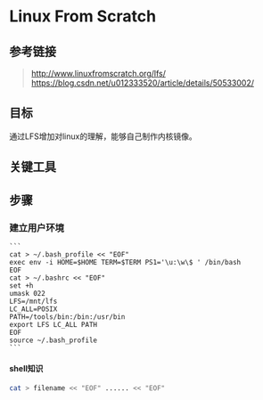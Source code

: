 # Linux From Scratch

## 参考链接

>http://www.linuxfromscratch.org/lfs/
>https://blog.csdn.net/u012333520/article/details/50533002/

## 目标

通过LFS增加对linux的理解，能够自己制作内核镜像。

## 关键工具



## 步骤


### 建立用户环境

    ```
    cat > ~/.bash_profile << "EOF"
    exec env -i HOME=$HOME TERM=$TERM PS1='\u:\w\$ ' /bin/bash
    EOF
    cat > ~/.bashrc << "EOF"
    set +h
    umask 022
    LFS=/mnt/lfs
    LC_ALL=POSIX
    PATH=/tools/bin:/bin:/usr/bin
    export LFS LC_ALL PATH
    EOF
    source ~/.bash_profile
    ```

#### shell知识

```bash
cat > filename << "EOF" ...... << "EOF"
```

